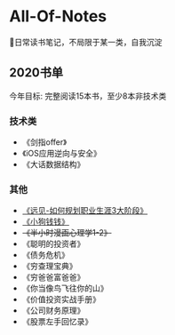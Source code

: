 # All-Of-Notes
📝日常读书笔记，不局限于某一类，自我沉淀


## 2020书单
今年目标: 完整阅读15本书，至少8本非技术类
### 技术类
- 《剑指offer》
- 《iOS应用逆向与安全》
- 《大话数据结构》

### 其他
- [《远见-如何规划职业生涯3大阶段》](/2020/远见-如何规划职业生涯3大阶段/远见.md)
- [《小狗钱钱》](/2020/小狗钱钱/小狗钱钱.txt)
- ~~《半小时漫画心理学1-2》~~
- 《聪明的投资者》
- 《债务危机》
- 《穷查理宝典》
- 《穷爸爸富爸爸》
- 《你当像鸟飞往你的山》
- 《价值投资实战手册》
- 《公司财务原理》
- 《股票左手回忆录》

